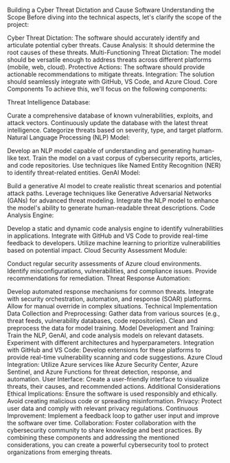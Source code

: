 Building a Cyber Threat Dictation and Cause Software
Understanding the Scope
Before diving into the technical aspects, let's clarify the scope of the project:

Cyber Threat Dictation: The software should accurately identify and articulate potential cyber threats.
Cause Analysis: It should determine the root causes of these threats.
Multi-Functioning Threat Dictation: The model should be versatile enough to address threats across different platforms (mobile, web, cloud).
Protective Actions: The software should provide actionable recommendations to mitigate threats.
Integration: The solution should seamlessly integrate with GitHub, VS Code, and Azure Cloud.
Core Components
To achieve this, we'll focus on the following components:

Threat Intelligence Database:

Curate a comprehensive database of known vulnerabilities, exploits, and attack vectors.
Continuously update the database with the latest threat intelligence.
Categorize threats based on severity, type, and target platform.
Natural Language Processing (NLP) Model:

Develop an NLP model capable of understanding and generating human-like text.
Train the model on a vast corpus of cybersecurity reports, articles, and code repositories.
Use techniques like Named Entity Recognition (NER) to identify threat-related entities.
GenAI Model:

Build a generative AI model to create realistic threat scenarios and potential attack paths.
Leverage techniques like Generative Adversarial Networks (GANs) for advanced threat modeling.
Integrate the NLP model to enhance the model's ability to generate human-readable threat descriptions.
Code Analysis Engine:

Develop a static and dynamic code analysis engine to identify vulnerabilities in applications.
Integrate with GitHub and VS Code to provide real-time feedback to developers.
Utilize machine learning to prioritize vulnerabilities based on potential impact.
Cloud Security Assessment Module:

Conduct regular security assessments of Azure cloud environments.
Identify misconfigurations, vulnerabilities, and compliance issues.
Provide recommendations for remediation.
Threat Response Automation:

Develop automated response mechanisms for common threats.
Integrate with security orchestration, automation, and response (SOAR) platforms.
Allow for manual override in complex situations.
Technical Implementation
Data Collection and Preprocessing: Gather data from various sources (e.g., threat feeds, vulnerability databases, code repositories). Clean and preprocess the data for model training.
Model Development and Training: Train the NLP, GenAI, and code analysis models on relevant datasets. Experiment with different architectures and hyperparameters.
Integration with GitHub and VS Code: Develop extensions for these platforms to provide real-time vulnerability scanning and code suggestions.
Azure Cloud Integration: Utilize Azure services like Azure Security Center, Azure Sentinel, and Azure Functions for threat detection, response, and automation.
User Interface: Create a user-friendly interface to visualize threats, their causes, and recommended actions.
Additional Considerations
Ethical Implications: Ensure the software is used responsibly and ethically. Avoid creating malicious code or spreading misinformation.
Privacy: Protect user data and comply with relevant privacy regulations.
Continuous Improvement: Implement a feedback loop to gather user input and improve the software over time.
Collaboration: Foster collaboration with the cybersecurity community to share knowledge and best practices.
By combining these components and addressing the mentioned considerations, you can create a powerful cybersecurity tool to protect organizations from emerging threats.
